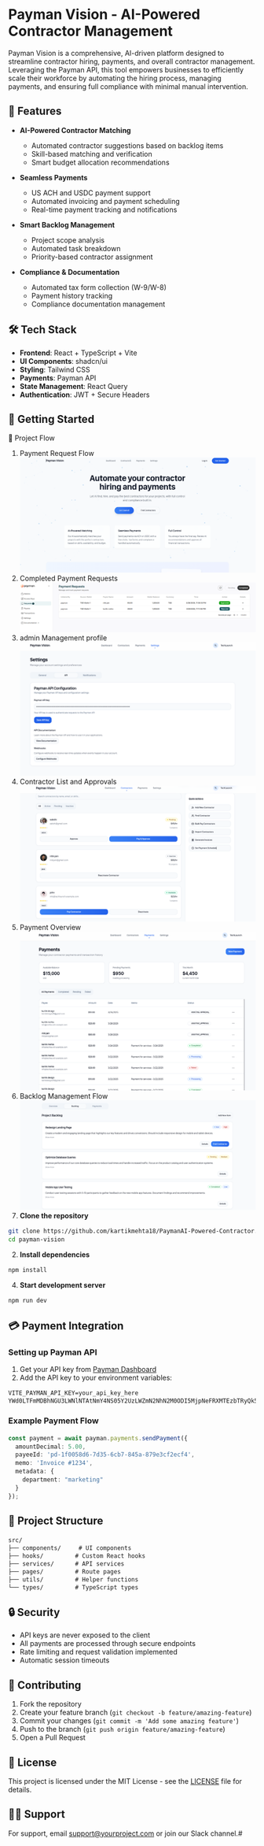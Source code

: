 # Payman Vision - AI-Powered Contractor Management

Payman Vision is a comprehensive, AI-driven platform designed to streamline contractor hiring, payments, and overall contractor management. Leveraging the Payman API, this tool empowers businesses to efficiently scale their workforce by automating the hiring process, managing payments, and ensuring full compliance with minimal manual intervention.
## 🚀 Features

- **AI-Powered Contractor Matching**
  - Automated contractor suggestions based on backlog items
  - Skill-based matching and verification
  - Smart budget allocation recommendations

- **Seamless Payments**
  - US ACH and USDC payment support
  - Automated invoicing and payment scheduling
  - Real-time payment tracking and notifications

- **Smart Backlog Management**
  - Project scope analysis
  - Automated task breakdown
  - Priority-based contractor assignment

- **Compliance & Documentation**
  - Automated tax form collection (W-9/W-8)
  - Payment history tracking
  - Compliance documentation management

## 🛠 Tech Stack

- **Frontend**: React + TypeScript + Vite
- **UI Components**: shadcn/ui
- **Styling**: Tailwind CSS
- **Payments**: Payman API
- **State Management**: React Query
- **Authentication**: JWT + Secure Headers

## 🚦 Getting Started

📸 Project Flow
1. Payment Request Flow
![alt text](/public/image.png)
2. Completed Payment Requests
![alt text](/public/image-1.png)
3. admin Management profile
![alt text](/public/image-5.png)
4. Contractor List and Approvals
![alt text](/public/image-2.png)
5. Payment Overview
![alt text](/public/image-4.png)
6. Backlog Management Flow
![alt text](/public/image-3.png)
1. **Clone the repository**
```bash
git clone https://github.com/kartikmehta18/PaymanAI-Powered-Contractor.git
cd payman-vision
```

2. **Install dependencies**
```bash
npm install
```


4. **Start development server**
```bash
npm run dev
```

## 💳 Payment Integration

### Setting up Payman API

1. Get your API key from [Payman Dashboard](https://paymanai.com/)
2. Add the API key to your environment variables:
```env
VITE_PAYMAN_API_KEY=your_api_key_here
YWd0LTFmMDBhNGU3LWNlNTAtNmY4NS05Y2UzLWZmN2NhN2M0ODI5MjpNeFRXMTEzbTRyQk53UXR2MWxLQzdQZmY1eg==
```

### Example Payment Flow

```typescript
const payment = await payman.payments.sendPayment({
  amountDecimal: 5.00,
  payeeId: 'pd-1f0058d6-7d35-6cb7-845a-879e3cf2ecf4',
  memo: 'Invoice #1234',
  metadata: {
    department: "marketing"
  }
});
```

## 📝 Project Structure

```
src/
├── components/     # UI components
├── hooks/         # Custom React hooks
├── services/      # API services
├── pages/         # Route pages
├── utils/         # Helper functions
└── types/         # TypeScript types
```

## 🔒 Security

- API keys are never exposed to the client
- All payments are processed through secure endpoints
- Rate limiting and request validation implemented
- Automatic session timeouts

## 🤝 Contributing

1. Fork the repository
2. Create your feature branch (`git checkout -b feature/amazing-feature`)
3. Commit your changes (`git commit -m 'Add some amazing feature'`)
4. Push to the branch (`git push origin feature/amazing-feature`)
5. Open a Pull Request

## 📄 License

This project is licensed under the MIT License - see the [LICENSE](LICENSE) file for details.

## 🙋‍♂️ Support

For support, email support@yourproject.com or join our Slack channel.#
